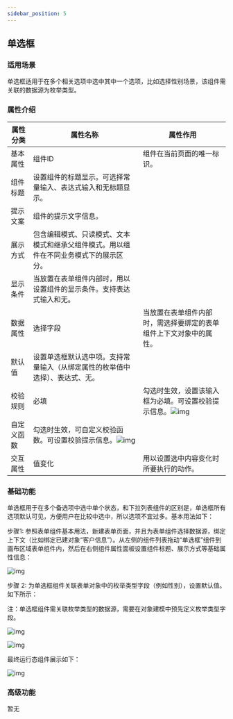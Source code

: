 ```yaml
---
sidebar_position: 5
---
```


## **单选框**

### **适用场景**

单选框适用于在多个相关选项中选中其中一个选项，比如选择性别场景，该组件需关联的数据源为枚举类型。

### **属性介绍**

| 属性分类   | 属性名称                                                     | 属性作用                                                     |
| ---------- | ------------------------------------------------------------ | ------------------------------------------------------------ |
| 基本属性   | 组件ID                                                       | 组件在当前页面的唯一标识。                                   |
| 组件标题   | 设置组件的标题显示。可选择常量输入、表达式输入和无标题显示。 |                                                              |
| 提示文案   | 组件的提示文字信息。                                         |                                                              |
| 展示方式   | 包含编辑模式、只读模式、文本模式和继承父组件模式。用以组件在不同业务模式下的展示区分。 |                                                              |
| 显示条件   | 当放置在表单组件内部时，用以设置组件的显示条件。支持表达式输入和无。 |                                                              |
| 数据属性   | 选择字段                                                     | 当放置在表单组件内部时，需选择要绑定的表单组件上下文对象中的属性。 |
| 默认值     | 设置单选框默认选中项。支持常量输入（从绑定属性的枚举值中选择）、表达式、无。 |                                                              |
| 校验规则   | 必填                                                         | 勾选时生效，设置该输入框为必填。可设置校验提示信息。![img](https://main.qcloudimg.com/raw/d4e1ca97c2b5ee410ba89f3f6058a6e6.png) |
| 自定义函数 | 勾选时生效，可自定义校验函数。可设置校验提示信息。![img](https://main.qcloudimg.com/raw/87fb4f1579e8c873170a4ab6d219aa21.png) |                                                              |
| 交互属性   | 值变化                                                       | 用以设置选中内容变化时所要执行的动作。                       |





### **基础功能**

单选框用于在多个备选项中选中单个状态，和下拉列表组件的区别是，单选框所有选项默认可见，方便用户在比较中选中，所以选项不宜过多。基本用法如下：

步骤1: 参照表单组件基本用法，新建表单页面，并且为表单组件选择数据源，绑定上下文（比如绑定已建对象“客户信息”）。从左侧的组件列表拖动“单选框”组件到画布区域表单组件内，然后在右侧组件属性面板设置组件标题、展示方式等基础属性信息：

![img](https://main.qcloudimg.com/raw/c04bf291d154bf644c8525ef4ba0d900.png)



步骤 2: 为单选框组件关联表单对象中的枚举类型字段（例如性别），设置默认值。如下所示：

注：单选框组件需关联枚举类型的数据源，需要在对象建模中预先定义枚举类型字段。

![img](https://main.qcloudimg.com/raw/48d464a16b09dbe1e0921933d3b47c49.png)

![img](https://main.qcloudimg.com/raw/9f2599a7b133214e34f25575d630807a.png)



最终运行态组件展示如下：

![img](https://main.qcloudimg.com/raw/1ea3e0178fc50039ae06743b8b0bd960.png)



### **高级功能**

暂无